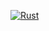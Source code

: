 [![Rust](https://github.com/nixberg/chacha-rng-compability-rs/actions/workflows/rust.yaml/badge.svg)](
https://github.com/nixberg/chacha-rng-compability-rs/actions/workflows/rust.yaml)

